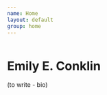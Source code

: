 ```yaml
---
name: Home
layout: default
group: home
---
```


<img src="/static/img2019-corals.jpg" class="img-responsive center-block" alt=""/><img src="/static/img2019-testers.jpg" class="img-responsive center-block" alt=""/>

<h1 class="text-center">Emily E. Conklin</h1>

<p class="lead text-justify">
(to write - bio)
</p>
